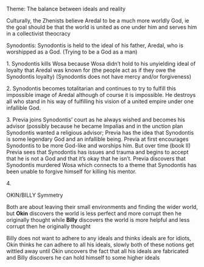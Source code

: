 Theme: The balance between ideals and reality

Culturally, the Zhenists believe Aredal to be a much more worldly God, ie the goal should be that the world is united as one under him and serves him in a collectivist theocracy

Synodontis: Synodontis is held to the ideal of his father, Aredal, who is worshipped as a God. (Trying to be a God as a man)

1\.   Synodontis kills Wosa because Wosa didn’t hold to his unyielding ideal of loyalty that Aredal was known for (the people act as if they owe the Synodontis loyalty) (Synodontis does not have mercy and/or forgiveness)

2\. Synodontis becomes totalitarian and continues to try to fulfill this impossible image of Aredal although of course it is impossible. He destroys all who stand in his way of fulfilling his vision of a united empire under one infallible God.

3\. Previa joins Synodontis’ court as he always wished and becomes his advisor (possibly because he became Impalias and in the unction plan Synodontis wanted a religious advisor; Previa has the idea that Synodontis is some legendary God and an infallible being. Previa at first encourages Synodontis to be more God-like and worships him. But over time (book II) Previa sees that Synodontis has issues and trauma and begins to accept that he is not a God and that it’s okay that he isn’t. Previa discovers that Synodontis murdered Wosa which connects to a theme that Synodontis has been unable to forgive himself for killing his mentor.

4\. 

OKIN/BILLY Symmetry

Both are about leaving their small environments and finding the wider world, but **Okin** discovers the world is less perfect and more corrupt then he originally thought while **Billy** discovers the world is more helpful and less corrupt then he originally thought

Billy does not want to adhere to any ideals and thinks ideals are for idiots, Okin thinks he can adhere to all his ideals, slowly both of these notions get wittled away until Okin uncovers the fact that all his ideals are fabricated and Billy discovers he can hold himself to some higher ideals



